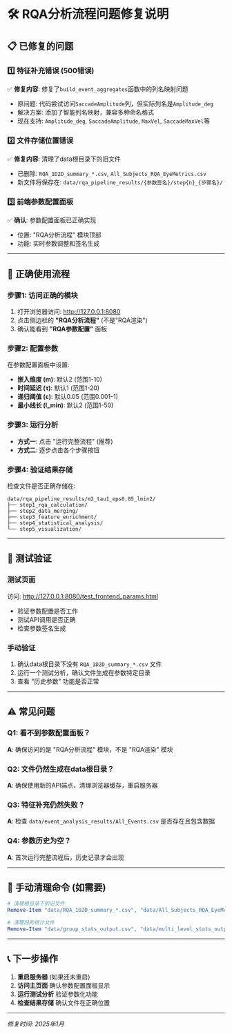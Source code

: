 # 🛠️ RQA分析流程问题修复说明

## 📋 **已修复的问题**

### 1️⃣ **特征补充错误 (500错误)**
✅ **修复内容**: 修复了`build_event_aggregates`函数中的列名映射问题
- 原问题: 代码尝试访问`SaccadeAmplitude`列，但实际列名是`Amplitude_deg`
- 解决方案: 添加了智能列名映射，兼容多种命名格式
- 现在支持: `Amplitude_deg`, `SaccadeAmplitude`, `MaxVel`, `SaccadeMaxVel`等

### 2️⃣ **文件存储位置错误**
✅ **修复内容**: 清理了data根目录下的旧文件
- 已删除: `RQA_1D2D_summary_*.csv`, `All_Subjects_RQA_EyeMetrics.csv`
- 新文件将保存在: `data/rqa_pipeline_results/{参数签名}/step{n}_{步骤名}/`

### 3️⃣ **前端参数配置面板**
✅ **确认**: 参数配置面板已正确实现
- 位置: "RQA分析流程" 模块顶部
- 功能: 实时参数调整和签名生成

---

## 🎯 **正确使用流程**

### 步骤1: 访问正确的模块
1. 打开浏览器访问: http://127.0.0.1:8080
2. 点击侧边栏的 **"RQA分析流程"** (不是"RQA渲染")
3. 确认能看到 **"RQA参数配置"** 面板

### 步骤2: 配置参数
在参数配置面板中设置:
- **嵌入维度 (m)**: 默认2 (范围1-10)
- **时间延迟 (τ)**: 默认1 (范围1-20)  
- **递归阈值 (ε)**: 默认0.05 (范围0.001-1)
- **最小线长 (l_min)**: 默认2 (范围1-50)

### 步骤3: 运行分析
- **方式一**: 点击 "运行完整流程" (推荐)
- **方式二**: 逐步点击各个步骤按钮

### 步骤4: 验证结果存储
检查文件是否正确存储在:
```
data/rqa_pipeline_results/m2_tau1_eps0.05_lmin2/
├── step1_rqa_calculation/
├── step2_data_merging/
├── step3_feature_enrichment/
├── step4_statistical_analysis/
└── step5_visualization/
```

---

## 🧪 **测试验证**

### 测试页面
访问: http://127.0.0.1:8080/test_frontend_params.html
- 验证参数配置是否工作
- 测试API调用是否正确
- 检查参数签名生成

### 手动验证
1. 确认data根目录下没有 `RQA_1D2D_summary_*.csv` 文件
2. 运行一个测试分析，确认文件生成在参数特定目录
3. 查看 "历史参数" 功能是否正常

---

## ⚠️ **常见问题**

### Q1: 看不到参数配置面板？
**A**: 确保访问的是 "RQA分析流程" 模块，不是 "RQA渲染" 模块

### Q2: 文件仍然生成在data根目录？
**A**: 确保使用新的API端点，清理浏览器缓存，重启服务器

### Q3: 特征补充仍然失败？
**A**: 检查 `data/event_analysis_results/All_Events.csv` 是否存在且包含数据

### Q4: 参数历史为空？
**A**: 首次运行完整流程后，历史记录才会出现

---

## 🔧 **手动清理命令** (如需要)

```powershell
# 清理根目录下的旧文件
Remove-Item "data/RQA_1D2D_summary_*.csv", "data/All_Subjects_RQA_EyeMetrics.csv" -ErrorAction SilentlyContinue

# 清理旧的统计文件
Remove-Item "data/group_stats_output.csv", "data/multi_level_stats_output.csv" -ErrorAction SilentlyContinue
```

---

## 📞 **下一步操作**

1. **重启服务器** (如果还未重启)
2. **访问主页面** 确认参数配置面板显示
3. **运行测试分析** 验证参数化功能
4. **检查结果存储** 确认文件在正确位置

---

*修复时间: 2025年1月* 